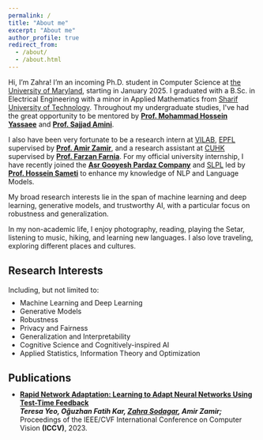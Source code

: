 ```yaml
---
permalink: /
title: "About me"
excerpt: "About me"
author_profile: true
redirect_from: 
  - /about/
  - /about.html
---
```


Hi, I’m Zahra! I’m an incoming Ph.D. student in Computer Science at <a href="https://www.cs.umd.edu/">the University of Maryland</a>, starting in January 2025. I graduated with a B.Sc. in Electrical Engineering with a minor in Applied Mathematics from <a href="https://en.sharif.edu/">Sharif University of Technology</a>. 
Throughout my undergraduate studies, I've had the great opportunity to be mentored by 
<a href="https://scholar.google.com/citations?user=Y6vuiBUAAAAJ&hl=en"><b>Prof. Mohammad Hossein Yassaee</b></a>
and 
<a href="https://scholar.google.com/citations?user=24GngZYAAAAJ&hl=en"><b>Prof. Sajjad Amini</b></a>.

I also have been very fortunate to be a research intern at 
<a href="https://vilab.epfl.ch/">VILAB</a>,
<a href="https://www.epfl.ch/">EPFL</a> supervised by 
<a href="https://vilab.epfl.ch/zamir/"><b>Prof. Amir Zamir</b></a>, 
and a research assistant at 
<a href="https://www.cuhk.edu.hk/english/index.html">CUHK</a> supervised by 
<a href="https://www.cse.cuhk.edu.hk/people/faculty/farzan-farnia/"><b>Prof. Farzan Farnia</b></a>.
For my official university internship, I have recently joined the 
<a href="https://asr-gooyesh.com/en/"><b>Asr Gooyesh Pardaz Company</b></a> and
<a href="https://slpl.ce.sharif.edu/en/">SLPL</a>
led by 
<a href="https://scholar.google.com/citations?user=ebEhWZwAAAAJ&hl=en"><b>Prof. Hossein Sameti</b></a>
to enhance my knowledge of NLP and Language Models.

My broad research interests lie in the span of machine learning and deep learning, generative models, and trustworthy AI, with a particular focus on robustness and generalization.

In my non-academic life, I enjoy photography, reading, playing the Setar, listening to music, hiking, and learning new languages. I also love traveling, exploring different places and cultures. 

Research Interests
------
Including, but not limited to:
<ul style="margin-top: -1%;" markdown='1'>
<li> Machine Learning and Deep Learning</li>
<li> Generative Models</li>
<li> Robustness</li>
<li> Privacy and Fairness</li>
<li> Generalization and Interpretability</li>
<li> Cognitive Science and Cognitively-inspired AI</li>
<li> Applied Statistics, Information Theory and Optimization</li>
</ul>

Publications
------
<ul style="margin-top: -1%;" markdown='1'>
<li><a href="https://rapid-network-adaptation.epfl.ch/"><b>Rapid Network Adaptation: Learning to Adapt Neural Networks Using Test-Time Feedback</b></a>
  <br>
  <em><b>Teresa Yeo, Oğuzhan Fatih Kar, <u>Zahra Sodagar</u>, Amir Zamir;</b></em> Proceedings of the IEEE/CVF International Conference on Computer Vision <b>(ICCV)</b>, 2023.
</li>
</ul>




